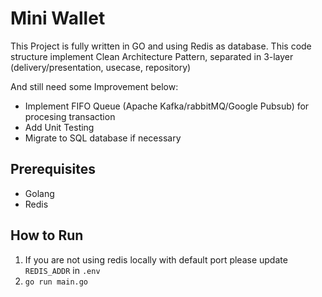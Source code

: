 # Mini Wallet 
This Project is fully written in GO and using Redis as database. This code structure implement Clean Architecture Pattern, separated in 3-layer (delivery/presentation, usecase, repository)

And still need some Improvement below:
- Implement FIFO Queue (Apache Kafka/rabbitMQ/Google Pubsub) for procesing transaction
- Add Unit Testing 
- Migrate to SQL database if necessary

## Prerequisites
- Golang
- Redis

## How to Run
1. If you are not using redis locally with default port please update `REDIS_ADDR` in `.env` 
2. `go run main.go`


